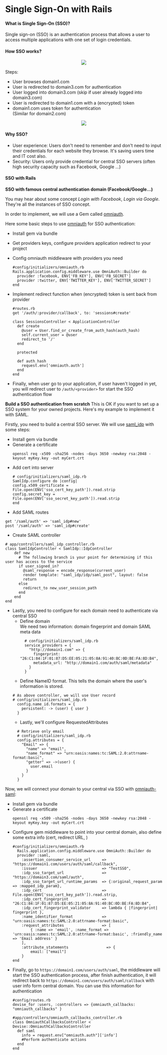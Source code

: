 # Single Sign-On with Rails

#### What is Single Sign-On (SSO)?
Single sign-on (SSO) is an authentication process that allows a user to access multiple applications with one set of login credentials. 

#### How SSO works?

<center>
  <img src="assets/images/sso-with-rails/flow.png" >
</center>

Steps:
- User browses domain1.com
- User is redirected to domain3.com for authentication
- User logged into domain3.com (skip if user already logged into domain3.com)
- User is redirected to domain1.com with a (encrypted) token
- domain1.com uses token for authentication
<br/>(Similar for domain2.com)

<center>
  <img src="assets/images/sso-with-rails/flow-explain.png" >
</center>

#### Why SSO?
- User experience: Users don't need to remember and don't need to input their credentials for each website they browse. It's saving users time and IT cost also. 
- Security: Users only provide credential for central SSO servers (often high security capacity such as Facebook, Google ...) 

#### SSO with Rails

**SSO with famous central authentication domain (Facebook/Google...)**

You may hear about some concept *Login with Facebook*, *Login via Google*. They're all the instances of SSO concept. 

In order to implement, we will use a Gem called [omniauth](https://github.com/omniauth/omniauth).

Here some basic steps to use [omniauth](https://github.com/omniauth/omniauth) for SSO authentication:
- Install gem via bundle
- Get providers keys, configure providers application redirect to your project
- Config omniauth middleware with providers you need
	````
	#config/initializers/omniauth.rb
	Rails.application.config.middleware.use OmniAuth::Builder do
	  provider :facebook, ENV['FB_KEY'], ENV['FB_SECRET']
	  provider :twitter, ENV['TWITTER_KEY'], ENV['TWITTER_SECRET']
	end
	````
- Implement redirect function when (encrypted) token is sent back from provider
	```
	#routes.rb
	get '/auth/:provider/callback', to: 'sessions#create'

	class SessionsController < ApplicationController
	  def create
	    @user = User.find_or_create_from_auth_hash(auth_hash)
	    self.current_user = @user
	    redirect_to '/'
	  end

	  protected

	  def auth_hash
	    request.env['omniauth.auth']
	  end
	end
	```

- Finally, when user go to your application, if user haven't logged in yet, you will redirect user to `/auth/<provider>` for start the SSO authentication flow

**Build a SSO authentication from scratch**
This is OK if you want to set up a SSO system for your owned projects. Here's my example to implement it with SAML.

Firstly, you need to build a central SSO server. We will use [saml_idp](https://github.com/saml-idp/saml_idp) with some steps:
- Install gem via bundle
- Generate a certificate
	```
	openssl req -x509 -sha256 -nodes -days 3650 -newkey rsa:2048 -keyout myKey.key -out myCert.crt
	```
- Add cert into server	
	```
	# config/initializers/saml_idp.rb
	SamlIdp.configure do |config|
    config.x509_certificate = File.open(ENV['sso_cert_key_path']).read.strip
    config.secret_key = File.open(ENV['sso_secret_key_path']).read.strip
	end
	```
- Add SAML routes 
```
get '/saml/auth' => 'saml_idp#new'
post '/saml/auth' => 'saml_idp#create'
```
- Create SAML controller
```
# app/controllers/saml_idp_controller.rb
class SamlIdpController < SamlIdp::IdpController
    def new
      # The following branch is your point for determining if this user has access to the service
      if user_signed_in?
        @saml_response = encode_response(current_user)
        render template: "saml_idp/idp/saml_post", layout: false
        return
      else
        redirect_to new_user_session_path
      end
    end
end
```
- Lastly, you need to configure for each domain need to authenticate via central SSO
  - Define domain
    <br/>
    We need two information: domain fingerprint and domain SAML meta data
    ```
      # config/initializers/saml_idp.rb
      service_providers = {
        "http://domain1.com" => {
          fingerprint: "26:C1:84:1F:01:87:D5:EE:05:21:05:8A:91:40:BC:0D:BE:FA:8D:B4",
          metadata_url: "http://domain1.com/auth/saml/metadata"
        }
      }
    ```
  - Define NameID format. This tells the domain where the user's information is stored.
  ```
  # As above controller, we will use User record
  # config/initializers/saml_idp.rb
    config.name_id.formats = {
      persistent: -> (user) { user }
    }
  ```
  - Lastly, we'll configure RequestedAttributes
  ```
    # Retrieve only email
    # config/initializers/saml_idp.rb
    config.attributes = {
      "Email" => {
        "name" => "email",
        "name_format" => "urn:oasis:names:tc:SAML:2.0:attrname-format:basic",
        "getter" => ->(user) {
          user.email
        }
      }
    }
  ```

Now, we will connect your domain to your central via SSO with [omniauth-saml](https://github.com/omniauth/omniauth-saml):
- Install gem via bundle
- Generate a certificate
  ```
  openssl req -x509 -sha256 -nodes -days 3650 -newkey rsa:2048 -keyout myKey.key -out myCert.crt
  ```
- Configure gem middleware to point into your central domain, also define some extra info (cert, redirect URL, )
  ```
  #config/initializers/omniauth.rb
    Rails.application.config.middleware.use OmniAuth::Builder do
    provider :saml,
      :assertion_consumer_service_url     => "https://domain1.com/users/auth/saml/callback",
      :issuer                             => "TestSSO",
      :idp_sso_target_url                 => "https://domain3.com/saml/auth",
      :idp_sso_target_url_runtime_params  => {:original_request_param => :mapped_idp_param},
      :idp_cert                           => File.open(ENV['sso_cert_key_path']).read.strip,
      :idp_cert_fingerprint               => "26:C1:84:1F:01:87:D5:EE:05:21:05:8A:91:40:BC:0D:BE:FA:8D:B4",
      :idp_cert_fingerprint_validator     => lambda { |fingerprint| fingerprint },
      :name_identifier_format             => "urn:oasis:names:tc:SAML:2.0:attrname-format:basic",
      :request_attributes                 => [
          { :name => 'email', :name_format => 'urn:oasis:names:tc:SAML:2.0:attrname-format:basic', :friendly_name => 'Email address' }
      ],
      :attribute_statements                 => {
          email: ["email"]
      }
  end
  ```
- Finally, go to `https://domain1.com/users/auth/saml`, the middleware will start the SSO authentication process, after finish authentication, it will redirect back to `https://domain1.com/users/auth/saml/callback` with user info form central domain. You can use this information for authentication
  ```
  #config/routes.rb
  devise_for :users, :controllers => {omniauth_callbacks: "omniauth_callbacks" }

  #app/controllers/omniauth_callbacks_controller.rb
  class OmniauthCallbacksController < Devise::OmniauthCallbacksController
    def saml
      info = request.env["omniauth.auth"]['info']
      #Perform authenticate actions
    end
  end
  ```



